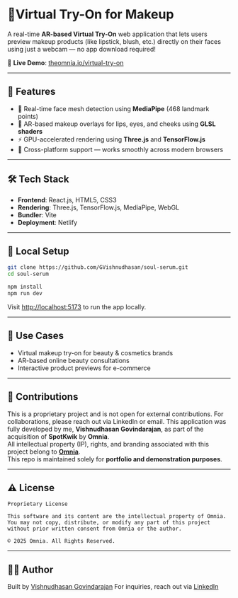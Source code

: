 
# 💄Virtual Try-On for Makeup

A real-time **AR-based Virtual Try-On** web application that lets users preview makeup products (like lipstick, blush, etc.) directly on their faces using just a webcam — no app download required!

🔗 **Live Demo**: [theomnia.io/virtual-try-on](https://www.theomnia.io/virtual-try-on)  

---

## 🚀 Features

- 🧠 Real-time face mesh detection using **MediaPipe** (468 landmark points)
- 💋 AR-based makeup overlays for lips, eyes, and cheeks using **GLSL shaders**
- ⚡ GPU-accelerated rendering using **Three.js** and **TensorFlow.js**
- 📱 Cross-platform support — works smoothly across modern browsers

---

## 🛠 Tech Stack

- **Frontend**: React.js, HTML5, CSS3
- **Rendering**: Three.js, TensorFlow.js, MediaPipe, WebGL
- **Bundler**: Vite
- **Deployment**: Netlify

---

## 🔧 Local Setup

```bash
git clone https://github.com/GVishnudhasan/soul-serum.git
cd soul-serum

npm install
npm run dev
````

Visit [http://localhost:5173](http://localhost:5173) to run the app locally.

---

## 🎯 Use Cases

* Virtual makeup try-on for beauty & cosmetics brands
* AR-based online beauty consultations
* Interactive product previews for e-commerce

---

## 🤝 Contributions

This is a proprietary project and is not open for external contributions. For collaborations, please reach out via LinkedIn or email. This application was fully developed by me, **Vishnudhasan Govindarajan**, as part of the acquisition of **SpotKwik** by **Omnia**.  
All intellectual property (IP), rights, and branding associated with this project belong to **[Omnia](https://www.theomnia.io/)**.  
This repo is maintained solely for **portfolio and demonstration purposes**.

---

## ⚠️ License

```
Proprietary License

This software and its content are the intellectual property of Omnia.  
You may not copy, distribute, or modify any part of this project without prior written consent from Omnia or the author.

© 2025 Omnia. All Rights Reserved.
```

---

## 👨‍💻 Author

Built by [Vishnudhasan Govindarajan](https://github.com/GVishnudhasan)
For inquiries, reach out via [LinkedIn](https://www.linkedin.com/in/vishnudhasan-govindarajan)
